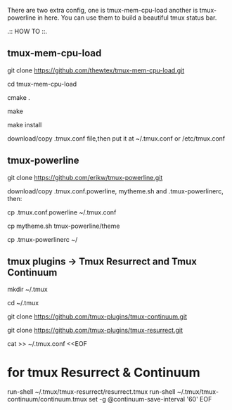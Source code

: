 There are two extra config, one is tmux-mem-cpu-load another is tmux-powerline in here.
You can use them to build a beautiful tmux status bar.

.:: HOW TO ::.

## tmux-mem-cpu-load

git clone https://github.com/thewtex/tmux-mem-cpu-load.git

cd tmux-mem-cpu-load

cmake .

make 

make install

download/copy .tmux.conf file,then put it at ~/.tmux.conf or /etc/tmux.conf



## tmux-powerline 

git clone https://github.com/erikw/tmux-powerline.git

download/copy .tmux.conf.powerline, mytheme.sh and .tmux-powerlinerc, then:

cp .tmux.conf.powerline ~/.tmux.conf

cp mytheme.sh tmux-powerline/theme

cp .tmux-powerlinerc ~/



## tmux plugins -> Tmux Resurrect and Tmux Continuum

mkdir ~/.tmux

cd ~/.tmux

git clone https://github.com/tmux-plugins/tmux-continuum.git

git clone https://github.com/tmux-plugins/tmux-resurrect.git

cat >> ~/.tmux.conf <<EOF
# for tmux Resurrect & Continuum
run-shell ~/.tmux/tmux-resurrect/resurrect.tmux
run-shell ~/.tmux/tmux-continuum/continuum.tmux
set -g @continuum-save-interval '60'
EOF

